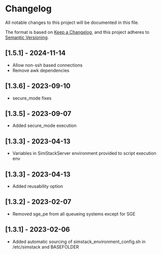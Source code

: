 # Changelog

All notable changes to this project will be documented in this file.

The format is based on [Keep a Changelog](https://keepachangelog.com/en/1.0.0/),
and this project adheres to [Semantic Versioning](https://semver.org/spec/v2.0.0.html).

## [1.5.1] - 2024-11-14

- Allow non-ssh based connections
- Remove awk dependencies

## [1.3.6] - 2023-09-10

- secure\_mode fixes

## [1.3.5] - 2023-09-07

- Added secure\_mode execution

## [1.3.3] - 2023-04-13

- Variables in SimStackServer environment provided to script execution env

## [1.3.3] - 2023-04-13

- Added reusability option

## [1.3.2] - 2023-02-07

- Removed sge\_pe from all queueing systems except for SGE

## [1.3.1] - 2023-02-06

- Added automatic sourcing of simstack\_environment\_config.sh in /etc/simstack and BASEFOLDER
